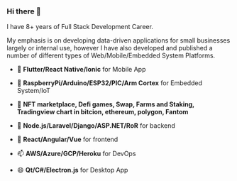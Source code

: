 ### Hi there 👋
I have 8+ years of Full Stack Development Career.

My emphasis is on developing data-driven applications for small businesses largely or internal use, however I have also developed and published a number of different types of Web/Mobile/Embedded System Platforms.

- 🔭 <strong>Flutter/React Native/Ionic</strong> for Mobile App

- 🌱 <strong>RaspberryPi/Arduino/ESP32/PIC/Arm Cortex</strong> for Embedded System/IoT
  
- 👯 <strong>NFT marketplace, Defi games, Swap, Farms and Staking, Tradingview chart in bitcion, ethereum, polygon, Fantom</strong> 
  
- 🤔 <strong>Node.js/Laravel/Django/ASP.NET/RoR</strong> for backend
  
- 💬 <strong>React/Angular/Vue</strong> for frontend
  
- 📫 <strong>AWS/Azure/GCP/Heroku</strong> for DevOps
  
- 😄 <strong>Qt/C#/Electron.js</strong> for Desktop App

